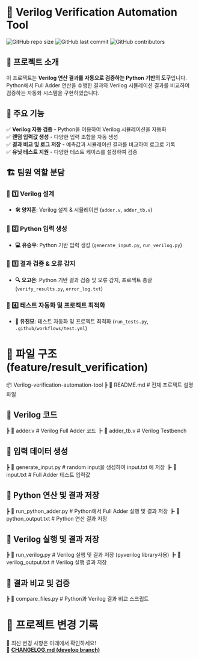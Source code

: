 # 📌 Verilog Verification Automation Tool

![GitHub repo size](https://img.shields.io/github/repo-size/goeun-oh/Verilog-verification-automation-tool)
![GitHub last commit](https://img.shields.io/github/last-commit/goeun-oh/Verilog-verification-automation-tool)
![GitHub contributors](https://img.shields.io/github/contributors/goeun-oh/Verilog-verification-automation-tool)

## 📖 프로젝트 소개
이 프로젝트는 **Verilog 연산 결과를 자동으로 검증하는 Python 기반의 도구**입니다.  
Python에서 Full Adder 연산을 수행한 결과와 Verilog 시뮬레이션 결과를 비교하여 검증하는 자동화 시스템을 구현하였습니다.

## 🔧 주요 기능
✅ **Verilog 자동 검증** - Python을 이용하여 Verilog 시뮬레이션을 자동화  
✅ **랜덤 입력값 생성** - 다양한 입력 조합을 자동 생성  
✅ **결과 비교 및 로그 저장** - 예측값과 시뮬레이션 결과를 비교하여 로그로 기록  
✅ **유닛 테스트 지원** - 다양한 테스트 케이스를 설정하여 검증  



## 🏗️ 팀원 역할 분담
### **🔹 1️⃣ Verilog 설계**
- **🛠️ 양지훈**: Verilog 설계 & 시뮬레이션 (`adder.v`, `adder_tb.v`)

### **🔹 2️⃣ Python 입력 생성**
- **💻 유승우**: Python 기반 입력 생성 (`generate_input.py`, `run_verilog.py`)

### **🔹 3️⃣ 결과 검증 & 오류 감지**
- **🔍 오고은**: Python 기반 결과 검증 및 오류 감지, 프로젝트 총괄 (`verify_results.py`, `error_log.txt`)

### **🔹 4️⃣ 테스트 자동화 및 프로젝트 최적화**
- **🚀 유진모**:  테스트 자동화 및 프로젝트 최적화 (`run_tests.py`, `.github/workflows/test.yml`)



# 📂 파일 구조 (feature/result_verification)
📦 Verilog-verification-automation-tool
 ┣ 📜 README.md                 # 전체 프로젝트 설명 파일


## 🔹 Verilog 코드
 ┣ 📜 adder.v                   # Verilog Full Adder 코드
 ┣ 📜 adder_tb.v                # Verilog Testbench


## 🔹 입력 데이터 생성 
 ┣ 📜 generate_input.py         # random input을 생성하여 input.txt 에 저장
 ┣ 📜 input.txt                 # Full Adder 테스트 입력값


## 🔹 Python 연산 및 결과 저장
 ┣ 📜 run_python_adder.py       # Python에서 Full Adder 실행 및 결과 저장
 ┣ 📜 python_output.txt         # Python 연산 결과 저장


## 🔹 Verilog 실행 및 결과 저장
 ┣ 📜 run_verilog.py            # Verilog 실행 및 결과 저장 (pyverilog library사용)
 ┣ 📜 verilog_output.txt        # Verilog 실행 결과 저장


## 🔹 결과 비교 및 검증
 ┣ 📜 compare_files.py          # Python과 Verilog 결과 비교 스크립트 


# 📌 프로젝트 변경 기록
🔹 최신 변경 사항은 아래에서 확인하세요!  
📌 **[CHANGELOG.md (develop branch)](https://github.com/goeun-oh/Verilog-verification-automation-tool/blob/develop/CHANGELOG.md)**

